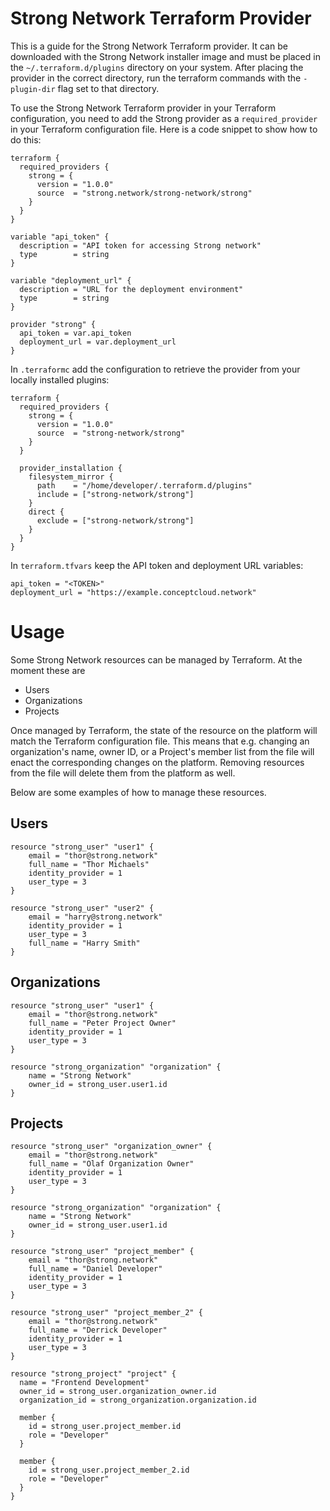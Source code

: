 # Strong Network Terraform Provider

This is a guide for the Strong Network Terraform provider. It can be downloaded with the Strong Network installer image and must be placed in the `~/.terraform.d/plugins` directory on your system. After placing the provider in the correct directory, run the terraform commands with the `-plugin-dir` flag set to that directory.

To use the Strong Network Terraform provider in your Terraform configuration, you need to add the Strong provider as a `required_provider` in your Terraform configuration file. Here is a code snippet to show how to do this:

```hcl
terraform {
  required_providers {
    strong = {
      version = "1.0.0"
      source  = "strong.network/strong-network/strong"
    }
  }
}

variable "api_token" {
  description = "API token for accessing Strong network"
  type        = string
}

variable "deployment_url" {
  description = "URL for the deployment environment"
  type        = string
}

provider "strong" {
  api_token = var.api_token
  deployment_url = var.deployment_url
}
```
In `.terraformc` add the configuration to retrieve the provider from your locally installed plugins:
```hcl
terraform {
  required_providers {
    strong = {
      version = "1.0.0"
      source  = "strong-network/strong"
    }
  }

  provider_installation {
    filesystem_mirror {
      path    = "/home/developer/.terraform.d/plugins"
      include = ["strong-network/strong"]
    }
    direct {
      exclude = ["strong-network/strong"]
    }
  }
}
```
In `terraform.tfvars` keep the API token and deployment URL variables:
```
api_token = "<TOKEN>"
deployment_url = "https://example.conceptcloud.network"
```

# Usage

Some Strong Network resources can be managed by Terraform. At the moment these are
* Users
* Organizations
* Projects

Once managed by Terraform, the state of the resource on the platform will match the Terraform configuration file. This means that e.g. changing an organization's name, owner ID, or a Project's member list from the file will enact the corresponding changes on the platform. Removing resources from the file will delete them from the platform as well.

Below are some examples of how to manage these resources.

## Users
```
resource "strong_user" "user1" {
    email = "thor@strong.network"
    full_name = "Thor Michaels"
    identity_provider = 1
    user_type = 3
}

resource "strong_user" "user2" {
    email = "harry@strong.network"
    identity_provider = 1
    user_type = 3
    full_name = "Harry Smith"
}

```

## Organizations
```
resource "strong_user" "user1" {
    email = "thor@strong.network"
    full_name = "Peter Project Owner"
    identity_provider = 1
    user_type = 3
}

resource "strong_organization" "organization" {
    name = "Strong Network"
    owner_id = strong_user.user1.id
}
```

## Projects
```
resource "strong_user" "organization_owner" {
    email = "thor@strong.network"
    full_name = "Olaf Organization Owner"
    identity_provider = 1
    user_type = 3
}

resource "strong_organization" "organization" {
    name = "Strong Network"
    owner_id = strong_user.user1.id
}

resource "strong_user" "project_member" {
    email = "thor@strong.network"
    full_name = "Daniel Developer"
    identity_provider = 1
    user_type = 3
}

resource "strong_user" "project_member_2" {
    email = "thor@strong.network"
    full_name = "Derrick Developer"
    identity_provider = 1
    user_type = 3
}

resource "strong_project" "project" {
  name = "Frontend Development"
  owner_id = strong_user.organization_owner.id
  organization_id = strong_organization.organization.id

  member {
    id = strong_user.project_member.id
    role = "Developer"
  }

  member {
    id = strong_user.project_member_2.id
    role = "Developer"
  }
}
